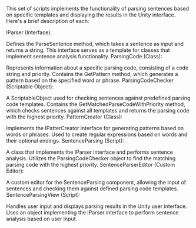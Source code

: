 This set of scripts implements the functionality of parsing sentences based on specific templates and displaying the results in the Unity interface. Here's a brief description of each:

IParser (Interface):

Defines the ParseSentence method, which takes a sentence as input and returns a string.
This interface serves as a template for classes that implement sentence analysis functionality.
ParsingCode (Class):

Represents information about a specific parsing code, consisting of a code string and priority.
Contains the GetPattern method, which generates a pattern based on the specified word or phrase.
ParsingCodeChecker (Scriptable Object):

A ScriptableObject used for checking sentences against predefined parsing code templates.
Contains the GetMatchedParseCodeWithPriority method, which checks sentences against all templates and returns the parsing code with the highest priority.
PatternCreator (Class):

Implements the IPatterCreator interface for generating patterns based on words or phrases.
Used to create regular expressions based on words and their optional endings.
SentenceParsing (Script):

A class that implements the IParser interface and performs sentence analysis.
Utilizes the ParsingCodeChecker object to find the matching parsing code with the highest priority.
SentenceParserEditor (Custom Editor):

A custom editor for the SentenceParsing component, allowing the input of sentences and checking them against defined parsing code templates.
SentenceParsingView (Script):

Handles user input and displays parsing results in the Unity user interface.
Uses an object implementing the IParser interface to perform sentence analysis based on user input.
